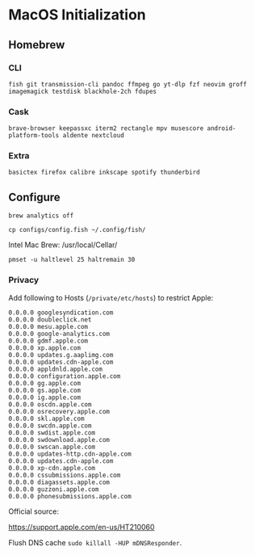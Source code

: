 # MacOS Initialization

## Homebrew

### CLI

```
fish git transmission-cli pandoc ffmpeg go yt-dlp fzf neovim groff imagemagick testdisk blackhole-2ch fdupes
```

### Cask

```
brave-browser keepassxc iterm2 rectangle mpv musescore android-platform-tools aldente nextcloud
```

### Extra

```
basictex firefox calibre inkscape spotify thunderbird
```

## Configure

`brew analytics off`

`cp configs/config.fish ~/.config/fish/`

Intel Mac Brew: /usr/local/Cellar/

```
pmset -u haltlevel 25 haltremain 30
```

### Privacy

Add following to Hosts (`/private/etc/hosts`) to restrict Apple:

```
0.0.0.0 googlesyndication.com
0.0.0.0 doubleclick.net
0.0.0.0 mesu.apple.com
0.0.0.0 google-analytics.com
0.0.0.0 gdmf.apple.com
0.0.0.0 xp.apple.com
0.0.0.0 updates.g.aaplimg.com
0.0.0.0 updates.cdn-apple.com
0.0.0.0 appldnld.apple.com
0.0.0.0 configuration.apple.com
0.0.0.0 gg.apple.com
0.0.0.0 gs.apple.com
0.0.0.0 ig.apple.com
0.0.0.0 oscdn.apple.com
0.0.0.0 osrecovery.apple.com
0.0.0.0 skl.apple.com
0.0.0.0 swcdn.apple.com
0.0.0.0 swdist.apple.com
0.0.0.0 swdownload.apple.com
0.0.0.0 swscan.apple.com
0.0.0.0 updates-http.cdn-apple.com
0.0.0.0 updates.cdn-apple.com
0.0.0.0 xp-cdn.apple.com
0.0.0.0 cssubmissions.apple.com
0.0.0.0 diagassets.apple.com
0.0.0.0 guzzoni.apple.com
0.0.0.0 phonesubmissions.apple.com
```

Official source:

https://support.apple.com/en-us/HT210060

Flush DNS cache `sudo killall -HUP mDNSResponder`.

